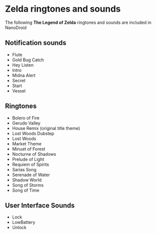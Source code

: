 # Zelda ringtones and sounds

The following **The Legend of Zelda** ringtones and sounds are included in NanoDroid

## Notification sounds

* Flute
* Gold Bug Catch
* Hey Listen
* Intro
* Midna Alert
* Secret
* Start
* Vessel

## Ringtones

* Bolero of Fire
* Gerudo Valley
* House Remix (original title theme)
* Lost Woods Dubstep
* Lost Woods
* Market Theme
* Minuet of Forest
* Nocturne of Shadows
* Prelude of Light
* Requiem of Spirits
* Sarias Song
* Serenade of Water
* Shadow World
* Song of Storms
* Song of Time

## User Interface Sounds

* Lock
* LowBattery
* Unlock

